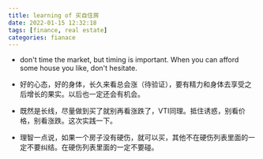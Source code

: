 ```yaml
---
title: learning of 买自住房
date: 2022-01-15 12:32:18
tags: [finance, real estate]
categories: fianace
---
```


* don't time the market, but timing is important. When you can afford some house you like, don't hesitate.

* 好的心态，好的身体，长久来看总会涨（待验证），要有精力和身体去享受之后增长的果实。以后也一定还会有机会。

* 既然是长线，尽量做到买了就别再看涨跌了，VTI同理。抵住诱惑，别看价格，别看涨跌。这次实践一下。

* 理智一点说，如果一个房子没有硬伤，就可以买，其他不在硬伤列表里面的一定不要纠结。在硬伤列表里面的一定不要碰。

